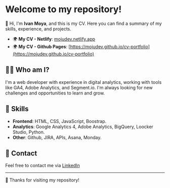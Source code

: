# Welcome to my repository!

👋 Hi, I'm **Ivan Moya**, and this is my CV. Here you can find a summary of my skills, experience, and projects.

- 🌍 **My CV - Netlify**: [mojudev.netlify.app](https://mojudev.netlify.app) 
- 🌍 **My CV - Github Pages**: [https://mojudev.github.io/cv-portfolio](https://mojudev.github.io/cv-portfolio)

## 🧑‍💻 Who am I?

I'm a web developer with experience in digital analytics, working with tools like GA4, Adobe Analytics, and Segment.io. I'm always looking for new challenges and opportunities to learn and grow.

## 🚀 Skills

- **Frontend**: HTML, CSS, JavaScript, Boostrap.
- **Analytics**: Google Analytics 4, Adobe Analytics, BigQuery, Loocker Studio, Python.
- **Other**: Github, JIRA, APIs, Asana, Monday.

## 📧 Contact

Feel free to contact me via [LinkedIn](https://www.linkedin.com/in/ivanmoyajuarez/)

---

🔧 Thanks for visiting my repository!
